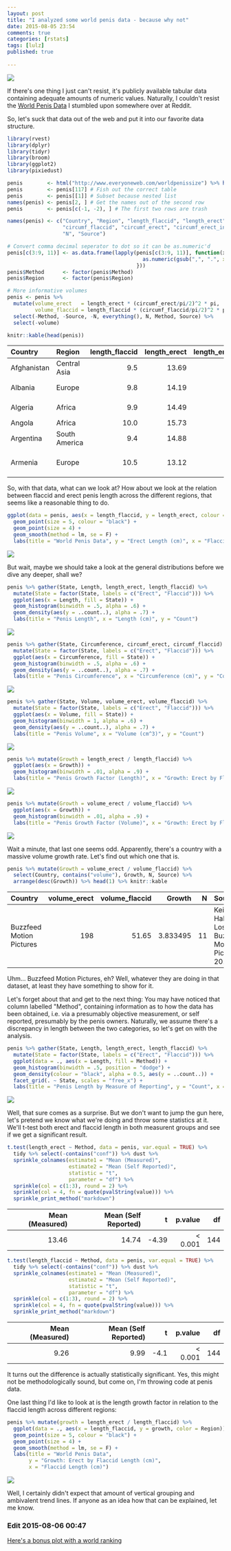 ```yaml
---
layout: post
title: "I analyzed some world penis data - because why not"
date: 2015-08-05 23:54
comments: true
categories: [rstats]
tags: [lulz]
published: true
   
---
```


![](http://dump.jemu.name/72CqH.png)

If there's one thing I just can't resist, it's publicly available tabular data containing adequate amounts of numeric values. Naturally, I couldn't resist the [World Penis Data](http://www.everyoneweb.com/worldpenissize) I stumbled upon somewhere over at Reddit. 

So, let's suck that data out of the web and put it into our favorite data structure.


```r title:'Getting all that juicy data'
library(rvest)
library(dplyr)
library(tidyr)
library(broom)
library(ggplot2)
library(pixiedust)

penis        <- html("http://www.everyoneweb.com/worldpenissize") %>% html_table(fill = T)
penis        <- penis[117] # Fish out the correct table
penis        <- penis[[1]] # Subset because nested list
names(penis) <- penis[2, ] # Get the names out of the second row
penis        <- penis[c(-1, -2), ] # The first two rows are trash

names(penis) <- c("Country", "Region", "length_flaccid", "length_erect", "length_erect_in",
                  "circumf_flaccid", "circumf_erect", "circumf_erect_in", "volume", "Method",
                  "N", "Source")

# Convert comma decimal seperator to dot so it can be as.numeric'd
penis[c(3:9, 11)] <- as.data.frame(lapply(penis[c(3:9, 11)], function(x){
                                            as.numeric(gsub(",", ".", x = x))
                                          }))
penis$Method      <- factor(penis$Method)
penis$Region      <- factor(penis$Region)

# More informative volumes
penis <- penis %>% 
  mutate(volume_erect   = length_erect * (circumf_erect/pi/2)^2 * pi,
         volume_flaccid = length_flaccid * (circumf_flaccid/pi/2)^2 * pi) %>% 
  select(-Method, -Source, -N, everything(), N, Method, Source) %>%
  select(-volume)

knitr::kable(head(penis))
```

|Country     |Region        | length_flaccid| length_erect| length_erect_in| circumf_flaccid| circumf_erect| circumf_erect_in| volume_erect| volume_flaccid|Method        |    N|Source                                                         |
|:-----------|:-------------|--------------:|------------:|---------------:|---------------:|-------------:|----------------:|------------:|--------------:|:-------------|----:|:--------------------------------------------------------------|
|Afghanistan |Central Asia  |            9.5|        13.69|             5.4|             9.1|         11.42|             4.50|       142.08|          62.60|Measured      |  100|Journal of Urology (mentioned in 2011)                         |
|Albania     |Europe        |            9.8|        14.19|             5.6|             9.7|         12.16|             4.79|       166.97|          73.38|Self reported |   95|Journal of Sexology 2006                                       |
|Algeria     |Africa        |            9.9|        14.49|             5.7|             8.9|         10.97|             4.32|       138.76|          62.40|Self reported |  738|https://www.surveymonkey.com - 2015                            |
|Angola      |Africa        |           10.0|        15.73|             6.2|             9.6|         11.82|             4.65|       174.89|          73.34|Measured      |  978|University Agostinho Neto 2001                                 |
|Argentina   |South America |            9.4|        14.88|             5.9|             8.9|         11.45|             4.51|       155.24|          59.25|Self reported | 1669|Journal of Urology 2013                                        |
|Armenia     |Europe        |           10.5|        13.12|             5.2|             8.6|         10.78|             4.24|       121.33|          61.80|Measured      |  469|Ուրոլոգիայի Առողջության  Պահպանման Ծառայություն Armenia - 2015 |

So, with that data, what can we look at? How about we look at the relation between flaccid and erect penis length across the different regions, that seems like a reasonable thing to do.


```r
ggplot(data = penis, aes(x = length_flaccid, y = length_erect, colour = Region)) +
  geom_point(size = 5, colour = "black") +
  geom_point(size = 4) +
  geom_smooth(method = lm, se = F) +
  labs(title = "World Penis Data", y = "Erect Length (cm)", x = "Flaccid Length (cm)")
```

![](/images/flaccid_erect-1.png) 

But wait, maybe we should take a look at the general distributions before we dive any deeper, shall we?


```r
penis %>% gather(State, Length, length_erect, length_flaccid) %>%
  mutate(State = factor(State, labels = c("Erect", "Flaccid"))) %>%
  ggplot(aes(x = Length, fill = State)) +
  geom_histogram(binwidth = .5, alpha = .6) +
  geom_density(aes(y = ..count..), alpha = .7) +
  labs(title = "Penis Length", x = "Length (cm)", y = "Count")
```

![](/images/distributions-1.png) 

```r
penis %>% gather(State, Circumference, circumf_erect, circumf_flaccid) %>%
  mutate(State = factor(State, labels = c("Erect", "Flaccid"))) %>%
  ggplot(aes(x = Circumference, fill = State)) +
  geom_histogram(binwidth = .5, alpha = .6) +
  geom_density(aes(y = ..count..), alpha = .7) +
  labs(title = "Penis Circumference", x = "Circumference (cm)", y = "Count")
```

![](/images/distributions-2.png) 

```r
penis %>% gather(State, Volume, volume_erect, volume_flaccid) %>%
  mutate(State = factor(State, labels = c("Erect", "Flaccid"))) %>%
  ggplot(aes(x = Volume, fill = State)) +
  geom_histogram(binwidth = 1, alpha = .6) +
  geom_density(aes(y = ..count..), alpha = .7) +
  labs(title = "Penis Volume", x = "Volume (cm^3)", y = "Count")
```

![](/images/distributions-3.png) 

```r
penis %>% mutate(Growth = length_erect / length_flaccid) %>%
  ggplot(aes(x = Growth)) +
  geom_histogram(binwidth = .01, alpha = .9) +
  labs(title = "Penis Growth Factor (Length)", x = "Growth: Erect by Flaccid Length (cm)", y = "Count")
```

![](/images/distributions-4.png) 

```r
penis %>% mutate(Growth = volume_erect / volume_flaccid) %>%
  ggplot(aes(x = Growth)) +
  geom_histogram(binwidth = .01, alpha = .9) +
  labs(title = "Penis Growth Factor (Volume)", x = "Growth: Erect by Flaccid Volume (cm^3)", y = "Count")
```

![](/images/distributions-5.png) 

Wait a minute, that last one seems odd. Apparently, there's a country with a massive volume growth rate. Let's find out which one that is.


```r
penis %>% mutate(Growth = volume_erect / volume_flaccid) %>%
  select(Country, contains("volume"), Growth, N, Source) %>%
  arrange(desc(Growth)) %>% head(1) %>% knitr::kable
```



|Country                  | volume_erect| volume_flaccid|   Growth|  N|Source                                                           
|:------------------------|------------:|--------------:|--------:|--:|:----------------------------------------------------------------
|Buzzfeed Motion Pictures |          198|          51.65| 3.833495| 11|Keith Habersberger, Los Angeles, BuzzFeed Motion Pictures - 2015 

Uhm… Buzzfeed Motion Pictures, eh? Well, whatever they are doing in that dataset, at least they have something to show for it.

Let's forget about that and get to the next thing: You may have noticed that column labelled "Method", containing information as to how the data has been obtained, i.e. via a presumably objective measurement, or self reported, presumably by the penis owners. Naturally, we assume there's a discrepancy in length between the two categories, so let's get on with the analysis.


```r
penis %>% gather(State, Length, length_erect, length_flaccid) %>%
  mutate(State = factor(State, labels = c("Erect", "Flaccid"))) %>%
  ggplot(data = ., aes(x = Length, fill = Method)) +
  geom_histogram(binwidth = .5, position = "dodge") +
  geom_density(colour = "black", alpha = 0.5, aes(y = ..count..)) +
  facet_grid(. ~ State, scales = "free_x") +
  labs(title = "Penis Length by Measure of Reporting", y = "Count", x = "Length (cm)")
```

![](/images/plot_length_method-1.png) 

Well, that sure comes as a surprise. But we don't want to jump the gun here, let's pretend we know what we're doing and throw some statistics at it. We'll t-test both erect and flaccid length in both measurent groups and see if we get a significant result.


```r title:'Comparing erect length between measuremt methods'
t.test(length_erect ~ Method, data = penis, var.equal = TRUE) %>% 
  tidy %>% select(-contains("conf")) %>% dust %>%
  sprinkle_colnames(estimate1 = "Mean (Measured)", 
                    estimate2 = "Mean (Self Reported)",
                    statistic = "t",
                    parameter = "df") %>% 
  sprinkle(col = c(1:3), round = 2) %>% 
  sprinkle(col = 4, fn = quote(pvalString(value))) %>%
  sprinkle_print_method("markdown")
```



| Mean (Measured)| Mean (Self Reported)|     t| p.value|  df
|---------------:|--------------------:|-----:|-------:|---:
|           13.46|                14.74| -4.39| < 0.001| 144

```r title:'Comparing flaccid length between measuremt methods'
t.test(length_flaccid ~ Method, data = penis, var.equal = TRUE) %>% 
  tidy %>% select(-contains("conf")) %>% dust %>%
  sprinkle_colnames(estimate1 = "Mean (Measured)", 
                    estimate2 = "Mean (Self Reported)",
                    statistic = "t",
                    parameter = "df") %>% 
  sprinkle(col = c(1:3), round = 2) %>% 
  sprinkle(col = 4, fn = quote(pvalString(value))) %>%
  sprinkle_print_method("markdown")
```



| Mean (Measured)| Mean (Self Reported)|    t| p.value|  df
|---------------:|--------------------:|----:|-------:|---:
|            9.26|                 9.99| -4.1| < 0.001| 144

It turns out the difference is actually statistically significant. Yes, this might not be methodologically sound, but come on, I'm throwing code at penis data. 

One last thing I'd like to look at is the length growth factor in relation to the flaccid length across different regions:

```r
penis %>% mutate(growth = length_erect / length_flaccid) %>%
  ggplot(data = ., aes(x = length_flaccid, y = growth, color = Region)) +
  geom_point(size = 5, colour = "black") +
  geom_point(size = 4) +
  geom_smooth(method = lm, se = F) +
  labs(title = "World Penis Data",
       y = "Growth: Erect by Flaccid Length (cm)",
       x = "Flaccid Length (cm)")
```

![](/images/growth_length_regions-1.png) 

Well, I certainly didn't expect that amount of vertical grouping and ambivalent trend lines. If anyone as an idea how that can be explained, let me know.

### Edit 2015-08-06 00:47

[Here's a bonus plot with a world ranking](http://dump.jemu.name/3bolP.png)
